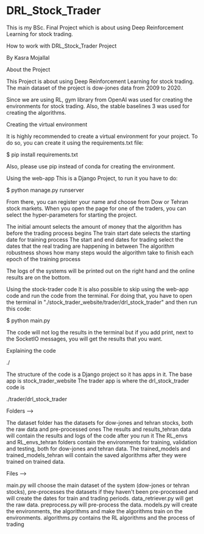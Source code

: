 # DRL_Stock_Trader
This is my BSc. Final Project which is about using Deep Reinforcement Learning for stock trading.


How to work with DRL_Stock_Trader Project

By Kasra Mojallal


About the Project

This Project is about using Deep Reinforcement Learning for stock trading. The main dataset of the project is dow-jones data from 2009 to 2020.

Since we are using RL, gym library from OpenAI was used for creating the environments for stock trading. Also, the stable baselines 3 was used for creating the algorithms.


Creating the virtual environment

It is highly recommended to create a virtual environment for your project. To do so, you can create it using the requirements.txt file:

$ pip install requirements.txt

Also, please use pip instead of conda for creating the environment.


Using the web-app
This is a Django Project, to run it you have to do:

$ python manage.py runserver

From there, you can register your name and choose from Dow or Tehran stock markets. When you open the page for one of the traders, you can select the hyper-parameters for starting the project.

The initial amount selects the amount of money that the algorithm has before the trading process begins
The train start date selects the starting date for training process
The start and end dates for trading select the dates that the real trading are happening in between
The algorithm robustness shows how many steps would the algorithm take to finish each epoch of the training process


The logs of the systems will be printed out on the right hand and the online results are on the bottom.


Using the stock-trader code
It is also possible to skip using the web-app code and run the code from the terminal. For doing that, you have to open the terminal in "./stock_trader_website/trader/drl_stock_trader" and then run this code:

$ python main.py

The code will not log the results in the terminal but if you add print, next to the SocketIO messages, you will get the results that you want.


Explaining the code

./

The structure of the code is a Django project so it has apps in it.
The base app is stock_trader_website
The trader app is where the drl_stock_trader code is


./trader/drl_stock_trader

Folders -->

The dataset folder has the datasets for dow-jones and tehran stocks, both the raw data and pre-processed ones
The results and results_tehran data will contain the results and logs of the code after you run it
The RL_envs and RL_envs_tehran folders contain the environments for training, validation and testing, both for dow-jones and tehran data.
The trained_models and trained_models_tehran will contain the saved algorithms after they were trained on trained data.


Files -->

main.py will choose the main dataset of the system (dow-jones or tehran stocks), pre-processes the datasets if they haven't been pre-processed and will create the dates for train and trading periods.
data_retriever.py will get the raw data.
preprocess.py will pre-process the data.
models.py will create the environments, the algorithms and make the algorithms train on the environments.
algorithms.py contains the RL algorithms and the process of trading

